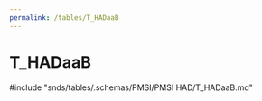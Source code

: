 ```yaml
---
permalink: /tables/T_HADaaB
---
```

# T\_HADaaB
<!-- SPDX-License-Identifier: MPL-2.0 -->

<!-- ATTENTION : Ne pas supprimer ou modifier la ligne ci-dessous -->
#include "snds/tables/.schemas/PMSI/PMSI HAD/T_HADaaB.md"
<!-- ATTENTION : Ne pas supprimer ou modifier la ligne ci-dessus -->
